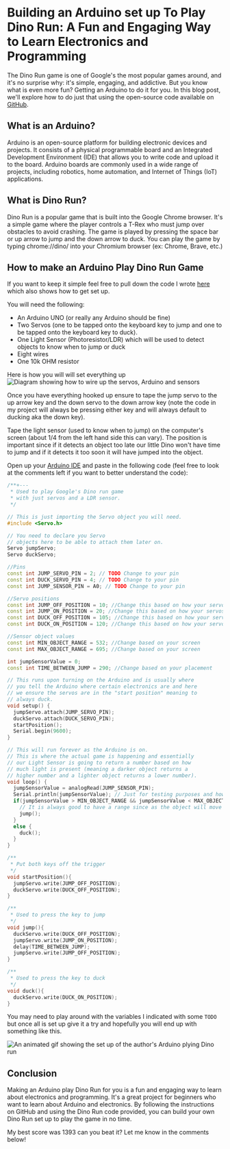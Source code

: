 # Building an Arduino set up To Play Dino Run: A Fun and Engaging Way to Learn Electronics and Programming

The Dino Run game is one of Google's the most popular games around, and it's no surprise why: it's simple, engaging, and addictive. But you know what is even more fun? Getting an Arduino to do it for you. In this blog post, we'll explore how to do just that using the open-source code available on [GitHub](https://github.com/jdboisvert/arduino-t-rex-run).

## What is an Arduino?

Arduino is an open-source platform for building electronic devices and projects. It consists of a physical programmable board and an Integrated Development Environment (IDE) that allows you to write code and upload it to the board. Arduino boards are commonly used in a wide range of projects, including robotics, home automation, and Internet of Things (IoT) applications.

## What is Dino Run?

Dino Run is a popular game that is built into the Google Chrome browser. It's a simple game where the player controls a T-Rex who must jump over obstacles to avoid crashing. The game is played by pressing the space bar or up arrow to jump and the down arrow to duck. You can play the game by typing chrome://dino/ into your Chromium browser (ex: Chrome, Brave, etc.)

## How to make an Arduino Play Dino Run Game

If you want to keep it simple feel free to pull down the code I wrote [here](https://github.com/jdboisvert/arduino-t-rex-run) which also shows how to get set up. 

You will need the following: 

- An Arduino UNO (or really any Arduino should be fine)
- Two Servos (one to be tapped onto the keyboard key to jump and one to be tapped onto the keyboard key to duck).
- One Light Sensor (Photoresistor/LDR) which will be used to detect objects to know when to jump or duck
- Eight wires
- One 10k OHM resistor

Here is how you will will set everything up  
![Diagram showing how to wire up the servos, Arduino and sensors](https://dev-to-uploads.s3.amazonaws.com/uploads/articles/pe9kd2ztdxhx6gyu9480.png)

Once you have everything hooked up ensure to tape the jump servo to the up arrow key and the down servo to the down arrow key (note the code in my project will always be pressing either key and will always default to ducking aka the down key). 

Tape the light sensor (used to know when to jump) on the computer's screen (about 1/4 from the left hand side this can vary). The position is important since if it detects an object too late our little Dino won't have time to jump and if it detects it too soon it will have jumped into the object. 

Open up your [Arduino IDE](https://www.arduino.cc/en/software) and paste in the following code (feel free to look at the comments left if you want to better understand the code):

```c++
/**+---
 * Used to play Google's Dino run game 
 * with just servos and a LDR sensor. 
 */

// This is just importing the Servo object you will need. 
#include <Servo.h>

// You need to declare you Servo 
// objects here to be able to attach them later on. 
Servo jumpServo; 
Servo duckServo; 

//Pins
const int JUMP_SERVO_PIN = 2; // TODO Change to your pin
const int DUCK_SERVO_PIN = 4; // TODO Change to your pin 
const int JUMP_SENSOR_PIN = A0; // TODO Change to your pin 

//Servo positions
const int JUMP_OFF_POSITION = 10; //Change this based on how your servos are set up 
const int JUMP_ON_POSITION = 20; //Change this based on how your servos are set up 
const int DUCK_OFF_POSITION = 105; //Change this based on how your servos are set up 
const int DUCK_ON_POSITION = 120; //Change this based on how your servos are set up 

//Sensor object values
const int MIN_OBJECT_RANGE = 532; //Change based on your screen
const int MAX_OBJECT_RANGE = 695; //Change based on your screen

int jumpSensorValue = 0; 
const int TIME_BETWEEN_JUMP = 290; //Change based on your placement

// This runs upon turning on the Arduino and is usually where 
// you tell the Arduino where certain electronics are and here 
// we ensure the servos are in the "start position" meaning to 
// always duck. 
void setup() {
  jumpServo.attach(JUMP_SERVO_PIN); 
  duckServo.attach(DUCK_SERVO_PIN); 
  startPosition();
  Serial.begin(9600);
}

// This will run forever as the Arduino is on.
// This is where the actual game is happening and essentially 
// our Light Sensor is going to return a number based on how 
// much light is present (meaning a darker object returns a 
// higher number and a lighter object returns a lower number). 
void loop() {
  jumpSensorValue = analogRead(JUMP_SENSOR_PIN);
  Serial.println(jumpSensorValue); // Just for testing purposes and how you will know what your sensor returns all sensors can be different :) 
  if(jumpSensorValue > MIN_OBJECT_RANGE && jumpSensorValue < MAX_OBJECT_RANGE){
    // It is always good to have a range since as the object will move across the screen the number can change and there will be a delay from when the servo pressing the key and when the Arduino runs the code to do it. 
    jump();   
  }
  else {
    duck();
  }
}

/**
 * Put both keys off the trigger
 */
void startPosition(){
  jumpServo.write(JUMP_OFF_POSITION); 
  duckServo.write(DUCK_OFF_POSITION); 
}

/**
 * Used to press the key to jump
 */
void jump(){
  duckServo.write(DUCK_OFF_POSITION); 
  jumpServo.write(JUMP_ON_POSITION); 
  delay(TIME_BETWEEN_JUMP); 
  jumpServo.write(JUMP_OFF_POSITION); 
}

/**
 * Used to press the key to duck 
 */
void duck(){
  duckServo.write(DUCK_ON_POSITION); 
}
```

You may need to play around with the variables I indicated with some `TODO` but once all is set up give it a try and hopefully you will end up with something like this.


![An animated gif showing the set up of the author's Arduino plying Dino run](https://dev-to-uploads.s3.amazonaws.com/uploads/articles/em3kp1kmf571ns1gpdzp.gif)


## Conclusion

Making an Arduino play Dino Run for you is a fun and engaging way to learn about electronics and programming. It's a great project for beginners who want to learn about Arduino and electronics. By following the instructions on GitHub and using the Dino Run code provided, you can build your own Dino Run set up to play the game in no time. 

My best score was 1393 can you beat it? Let me know in the comments below!